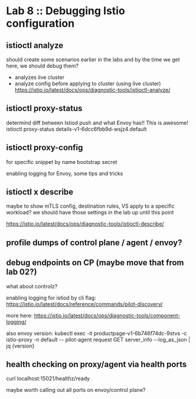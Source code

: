 # Lab 8 :: Debugging Istio configuration

## istioctl analyze

should create some scenarios earlier in the labs and by the time we get here, we should debug them?

* analyzes live cluster
* analyze config before applying to cluster (using live cluster)
https://istio.io/latest/docs/ops/diagnostic-tools/istioctl-analyze/

## istioctl proxy-status

determind diff between Istiod push and what Envoy has!! This is awesome!
istioctl proxy-status details-v1-6dcc6fbb9d-wsjz4.default


## istioctl proxy-config

for specific snippet by name
bootstrap
secret

enabling logging for Envoy, some tips and tricks

## istioctl x describe 

maybe to show mTLS config, destination rules, VS apply to a specific workload? we should have those settings in the lab up until this point

https://istio.io/latest/docs/ops/diagnostic-tools/istioctl-describe/



## profile dumps of control plane / agent / envoy?

## debug endpoints on CP (maybe move that from lab 02?)

what about controlz?

enabling logging for istiod
by cli flag:
https://istio.io/latest/docs/reference/commands/pilot-discovery/

more here:
https://istio.io/latest/docs/ops/diagnostic-tools/component-logging/


also envoy version: kubectl exec -it productpage-v1-6b746f74dc-9stvs -c istio-proxy -n default  -- pilot-agent request GET server_info --log_as_json | jq {version}


## health checking on proxy/agent via health ports

curl localhost:15021/healthz/ready

maybe worth calling out all ports on envoy/control plane?
